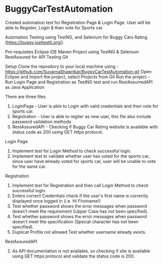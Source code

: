 # BuggyCarTestAutomation
Created automation test for Registration Page &amp; Login Page. User will be able to Register, Login &amp; then vote for Sports car.

Automation Testing using TestNG, and Selenium for Buggy Cars Rating (https://buggy.justtestit.org/).

Pre-requisites
Eclipse IDE
Maven Project using TestNG & Selenium
RestAssured for API Testing 
Git

Setup
Clone the repository to your local machine using - https://github.com/SuvarnaShawrikar/BuggyCarTestAutomation.git
Open Eclipse and Import the project, select Projects from Git
Run the project - Run Login Page and Registration as TestNG test and run RestAssurredAPI as Java Application

There are three files
1) LoginPage - User is able to Login with valid credentials and then vote for sports car.
2) Registration - User is able to regiter as new user, this file also include password vaildation methods
3) RestAssuredAPI - Checking if Buggy Car Rating website is available with status code as 200 using GET https protocol.

Login Page
1) Implement test for Login Method to check successful login.
2) Implement test to validate whether user has voted for the sports car, since user have already voted for sports car, user will be unable to vote for the same car.

Registration
1) Implement test for Registration and then call Login Method to check successful login.
2) Enters correct Credentials check if the user's first name is correctly displayed once logged in (i.e. Hi Firstname!)
3) Test whether password shows the error messages when password doesn't meet the requirement (Upper Case has not been specified).
4) Test whether password shows the error messages when password doesn't meet the specification (Special character has not been specified).
5) Duplicat Profile not allowed Test whether username already exixts.

RestAssuredAPI 
1) As API documentation is not available, so checking if site is available using GET https protocol and validate the status code is 200.
